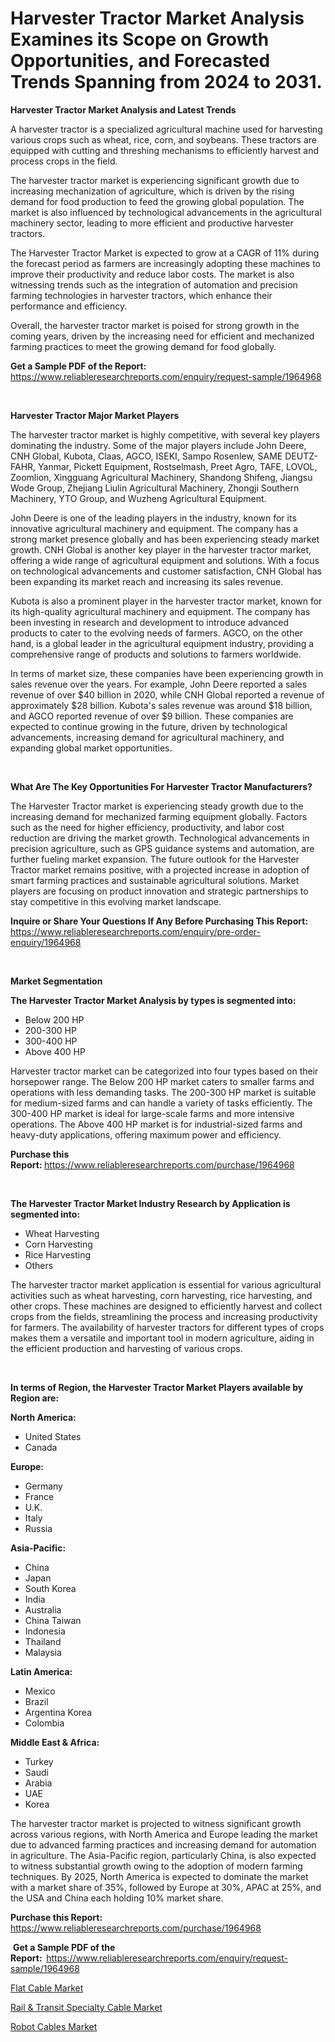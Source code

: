 <p><h1>Harvester Tractor Market Analysis Examines its Scope on Growth Opportunities, and Forecasted Trends Spanning from 2024 to 2031.</h1></p><p><strong>Harvester Tractor Market Analysis and Latest Trends</strong></p>
<p><p>A harvester tractor is a specialized agricultural machine used for harvesting various crops such as wheat, rice, corn, and soybeans. These tractors are equipped with cutting and threshing mechanisms to efficiently harvest and process crops in the field.</p><p>The harvester tractor market is experiencing significant growth due to increasing mechanization of agriculture, which is driven by the rising demand for food production to feed the growing global population. The market is also influenced by technological advancements in the agricultural machinery sector, leading to more efficient and productive harvester tractors.</p><p>The Harvester Tractor Market is expected to grow at a CAGR of 11% during the forecast period as farmers are increasingly adopting these machines to improve their productivity and reduce labor costs. The market is also witnessing trends such as the integration of automation and precision farming technologies in harvester tractors, which enhance their performance and efficiency.</p><p>Overall, the harvester tractor market is poised for strong growth in the coming years, driven by the increasing need for efficient and mechanized farming practices to meet the growing demand for food globally.</p></p>
<p><strong>Get a Sample PDF of the Report:&nbsp;</strong> <a href="https://www.reliableresearchreports.com/enquiry/request-sample/1964968">https://www.reliableresearchreports.com/enquiry/request-sample/1964968</a></p>
<p>&nbsp;</p>
<p><strong>Harvester Tractor Major Market Players</strong></p>
<p><p>The harvester tractor market is highly competitive, with several key players dominating the industry. Some of the major players include John Deere, CNH Global, Kubota, Claas, AGCO, ISEKI, Sampo Rosenlew, SAME DEUTZ-FAHR, Yanmar, Pickett Equipment, Rostselmash, Preet Agro, TAFE, LOVOL, Zoomlion, Xingguang Agricultural Machinery, Shandong Shifeng, Jiangsu Wode Group, Zhejiang Liulin Agricultural Machinery, Zhongji Southern Machinery, YTO Group, and Wuzheng Agricultural Equipment.</p><p>John Deere is one of the leading players in the industry, known for its innovative agricultural machinery and equipment. The company has a strong market presence globally and has been experiencing steady market growth. CNH Global is another key player in the harvester tractor market, offering a wide range of agricultural equipment and solutions. With a focus on technological advancements and customer satisfaction, CNH Global has been expanding its market reach and increasing its sales revenue.</p><p>Kubota is also a prominent player in the harvester tractor market, known for its high-quality agricultural machinery and equipment. The company has been investing in research and development to introduce advanced products to cater to the evolving needs of farmers. AGCO, on the other hand, is a global leader in the agricultural equipment industry, providing a comprehensive range of products and solutions to farmers worldwide.</p><p>In terms of market size, these companies have been experiencing growth in sales revenue over the years. For example, John Deere reported a sales revenue of over $40 billion in 2020, while CNH Global reported a revenue of approximately $28 billion. Kubota's sales revenue was around $18 billion, and AGCO reported revenue of over $9 billion. These companies are expected to continue growing in the future, driven by technological advancements, increasing demand for agricultural machinery, and expanding global market opportunities.</p></p>
<p>&nbsp;</p>
<p><strong>What Are The Key Opportunities For Harvester Tractor Manufacturers?</strong></p>
<p><p>The Harvester Tractor market is experiencing steady growth due to the increasing demand for mechanized farming equipment globally. Factors such as the need for higher efficiency, productivity, and labor cost reduction are driving the market growth. Technological advancements in precision agriculture, such as GPS guidance systems and automation, are further fueling market expansion. The future outlook for the Harvester Tractor market remains positive, with a projected increase in adoption of smart farming practices and sustainable agricultural solutions. Market players are focusing on product innovation and strategic partnerships to stay competitive in this evolving market landscape.</p></p>
<p><strong>Inquire or Share Your Questions If Any Before Purchasing This Report:</strong> <a href="https://www.reliableresearchreports.com/enquiry/pre-order-enquiry/1964968">https://www.reliableresearchreports.com/enquiry/pre-order-enquiry/1964968</a></p>
<p>&nbsp;</p>
<p><strong>Market Segmentation</strong></p>
<p><strong>The Harvester Tractor Market Analysis by types is segmented into:</strong></p>
<p><ul><li>Below 200 HP</li><li>200-300 HP</li><li>300-400 HP</li><li>Above 400 HP</li></ul></p>
<p><p>Harvester tractor market can be categorized into four types based on their horsepower range. The Below 200 HP market caters to smaller farms and operations with less demanding tasks. The 200-300 HP market is suitable for medium-sized farms and can handle a variety of tasks efficiently. The 300-400 HP market is ideal for large-scale farms and more intensive operations. The Above 400 HP market is for industrial-sized farms and heavy-duty applications, offering maximum power and efficiency.</p></p>
<p><strong>Purchase this Report:&nbsp;</strong><a href="https://www.reliableresearchreports.com/purchase/1964968">https://www.reliableresearchreports.com/purchase/1964968</a></p>
<p>&nbsp;</p>
<p><strong>The Harvester Tractor Market Industry Research by Application is segmented into:</strong></p>
<p><ul><li>Wheat Harvesting</li><li>Corn Harvesting</li><li>Rice Harvesting</li><li>Others</li></ul></p>
<p><p>The harvester tractor market application is essential for various agricultural activities such as wheat harvesting, corn harvesting, rice harvesting, and other crops. These machines are designed to efficiently harvest and collect crops from the fields, streamlining the process and increasing productivity for farmers. The availability of harvester tractors for different types of crops makes them a versatile and important tool in modern agriculture, aiding in the efficient production and harvesting of various crops.</p></p>
<p>&nbsp;</p>
<p><strong>In terms of Region, the Harvester Tractor Market Players available by Region are:</strong></p>
<p>
    <p> <strong> North America: </strong>
        <ul>
            <li>United States</li>
            <li>Canada</li>
        </ul>
        </p> 
    <p> <strong> Europe: </strong>
        <ul>
            <li>Germany</li>
            <li>France</li>
            <li>U.K.</li>
            <li>Italy</li>
            <li>Russia</li>
        </ul>
        </p> 
    <p> <strong> Asia-Pacific: </strong>
        <ul>
            <li>China</li>
            <li>Japan</li>
            <li>South Korea</li>
            <li>India</li>
            <li>Australia</li>
            <li>China Taiwan</li>
            <li>Indonesia</li>
            <li>Thailand</li>
            <li>Malaysia</li>
        </ul>
        </p> 
    <p> <strong> Latin America: </strong>
        <ul>
            <li>Mexico</li>
            <li>Brazil</li>
            <li>Argentina Korea</li>
            <li>Colombia</li>
        </ul>
        </p> 
    <p> <strong> Middle East & Africa: </strong>
        <ul>
            <li>Turkey</li>
            <li>Saudi</li>
            <li>Arabia</li>
            <li>UAE</li>
            <li>Korea</li>
        </ul>
    </p>
    </p>
<p><p>The harvester tractor market is projected to witness significant growth across various regions, with North America and Europe leading the market due to advanced farming practices and increasing demand for automation in agriculture. The Asia-Pacific region, particularly China, is also expected to witness substantial growth owing to the adoption of modern farming techniques. By 2025, North America is expected to dominate the market with a market share of 35%, followed by Europe at 30%, APAC at 25%, and the USA and China each holding 10% market share.</p></p>
<p><strong>Purchase this Report: </strong><a href="https://www.reliableresearchreports.com/purchase/1964968">https://www.reliableresearchreports.com/purchase/1964968</a></p>
<p>&nbsp;<strong>Get a Sample PDF of the Report:&nbsp;&nbsp;</strong><a href="https://www.reliableresearchreports.com/enquiry/request-sample/1964968">https://www.reliableresearchreports.com/enquiry/request-sample/1964968</a></p>
<p><strong></strong></p>
<p><p><a href="https://view.publitas.com/reportprime-1/flat-cable-market-share-market-new-trends-analysis-report-by-type-by-application-by-end-use-by-region-and-segment-forecasts-2023-2030/">Flat Cable Market</a></p><p><a href="https://view.publitas.com/reportprime-1/rail-transit-specialty-cable-market-with-the-goal-of-estimating-the-market-size-and-future-growth-potential-of-various-market-segments-based-on-component-applications-end-user-and-region/">Rail & Transit Specialty Cable Market</a></p><p><a href="https://view.publitas.com/reportprime-1/robot-cables-market-share-market-new-trends-analysis-report-by-type-by-application-by-end-use-by-region-and-segment-forecasts-2023-2030/">Robot Cables Market</a></p></p>